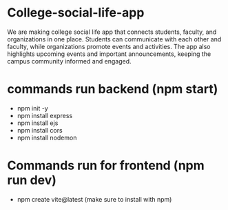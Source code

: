 # College-social-life-app
We are making college social life app that connects students, faculty, and organizations in one place. Students can communicate with each other and faculty, while organizations promote events and activities. The app also highlights upcoming events and important announcements, keeping the campus community informed and engaged.

# commands run backend (npm start)
- npm init -y
- npm install express
- npm install ejs
- npm install cors
- npm install nodemon

# Commands run for frontend (npm run dev)
- npm create vite@latest (make sure to install with npm)

